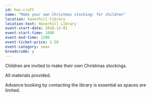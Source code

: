 ```yaml
---
id: hav-craft
name: "Make your own Christmas stocking: for children"
location: haverhill-library
location-text: Haverhill Library
event-start-date: 2018-12-01
event-start-time: 1000
event-end-time: 1200
event-ticket-price: 2.50
event-category: xmas
breadcrumb: y
---
```


Children are invited to make their own Christmas stockings.

All materials provided.

Advance booking by contacting the library is essential as spaces are limited.
